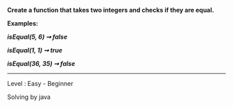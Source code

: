  **Create a function that takes two integers and checks if they are equal.**

**Examples:**

***isEqual(5, 6) ➞ false***

***isEqual(1, 1) ➞ true***

***isEqual(36, 35) ➞ false***
***
Level : Easy - Beginner

Solving by java
